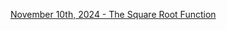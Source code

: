 [November 10th, 2024 - The Square Root Function](https://github.com/a4rsh/a4rsh/blob/main/posts/11-10-2024.md)
